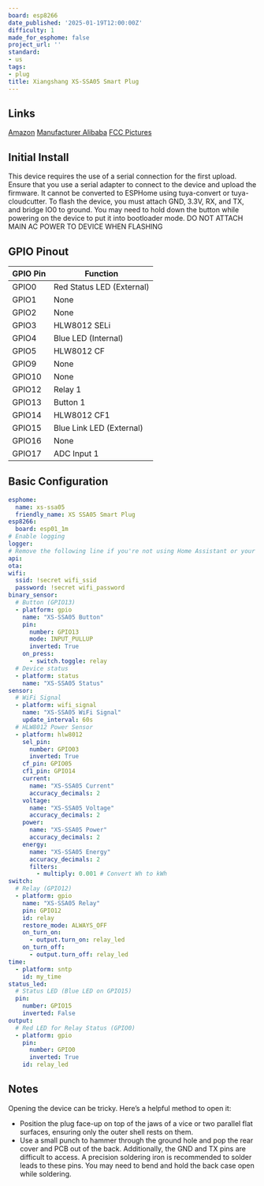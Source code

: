```yaml
---
board: esp8266
date_published: '2025-01-19T12:00:00Z'
difficulty: 1
made_for_esphome: false
project_url: ''
standard:
- us
tags:
- plug
title: Xiangshang XS-SSA05 Smart Plug
---
```


## Links

[Amazon](https://www.amazon.com/gp/product/B07KP3HQR4)
[Manufacturer Alibaba](https://www.alibaba.com/product-detail/XS-SSA05-220V-US-standard-electrical_62365683004.html)
[FCC Pictures](https://fcc.report/FCC-ID/2AL65-XSSSA05/3627360.pdf)

## Initial Install

This device requires the use of a serial connection for the first upload. Ensure that you use a serial adapter to connect to the device and upload the firmware.
It cannot be converted to ESPHome using tuya-convert or tuya-cloudcutter.
To flash the device, you must attach GND, 3.3V, RX, and TX, and bridge IO0 to ground. You may need to hold down the button while powering on the device to put it into bootloader mode.
DO NOT ATTACH MAIN AC POWER TO DEVICE WHEN FLASHING

## GPIO Pinout

| GPIO Pin | Function                  |
| -------- |---------------------------|
| GPIO0    | Red Status LED (External) |
| GPIO1    | None                      |
| GPIO2    | None                      |
| GPIO3    | HLW8012 SELi              |
| GPIO4    | Blue LED (Internal)       |
| GPIO5    | HLW8012 CF                |
| GPIO9    | None                      |
| GPIO10   | None                      |
| GPIO12   | Relay 1                   |
| GPIO13   | Button 1                  |
| GPIO14   | HLW8012 CF1               |
| GPIO15   | Blue Link LED (External)  |
| GPIO16   | None                      |
| GPIO17   | ADC Input 1               |

## Basic Configuration

```yaml
esphome:
  name: xs-ssa05
  friendly_name: XS SSA05 Smart Plug
esp8266:
  board: esp01_1m
# Enable logging
logger:
# Remove the following line if you're not using Home Assistant or your switch will restart every now and again
api:
ota:
wifi:
  ssid: !secret wifi_ssid
  password: !secret wifi_password
binary_sensor:
  # Button (GPIO13)
  - platform: gpio
    name: "XS-SSA05 Button"
    pin:
      number: GPIO13
      mode: INPUT_PULLUP
      inverted: True
    on_press:
      - switch.toggle: relay
  # Device status
  - platform: status
    name: "XS-SSA05 Status"
sensor:
  # WiFi Signal
  - platform: wifi_signal
    name: "XS-SSA05 WiFi Signal"
    update_interval: 60s
  # HLW8012 Power Sensor
  - platform: hlw8012
    sel_pin:
      number: GPIO03
      inverted: True
    cf_pin: GPIO05
    cf1_pin: GPIO14
    current:
      name: "XS-SSA05 Current"
      accuracy_decimals: 2
    voltage:
      name: "XS-SSA05 Voltage"
      accuracy_decimals: 2
    power:
      name: "XS-SSA05 Power"
      accuracy_decimals: 2
    energy:
      name: "XS-SSA05 Energy"
      accuracy_decimals: 2
      filters:
        - multiply: 0.001 # Convert Wh to kWh
switch:
  # Relay (GPIO12)
  - platform: gpio
    name: "XS-SSA05 Relay"
    pin: GPIO12
    id: relay
    restore_mode: ALWAYS_OFF
    on_turn_on:
      - output.turn_on: relay_led
    on_turn_off:
      - output.turn_off: relay_led
time:
  - platform: sntp
    id: my_time
status_led:
  # Status LED (Blue LED on GPIO15)
  pin:
    number: GPIO15
    inverted: False
output:
  # Red LED for Relay Status (GPIO0)
  - platform: gpio
    pin:
      number: GPIO0
      inverted: True
    id: relay_led
```

## Notes

Opening the device can be tricky. Here’s a helpful method to open it:
- Position the plug face-up on top of the jaws of a vice or two parallel flat surfaces, ensuring only the outer shell rests on them.
- Use a small punch to hammer through the ground hole and pop the rear cover and PCB out of the back.
Additionally, the GND and TX pins are difficult to access. A precision soldering iron is recommended to solder leads to these pins.
You may need to bend and hold the back case open while soldering.